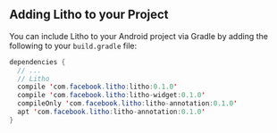 <block class="gradle" />

## Adding Litho to your Project

You can include Litho to your Android project via Gradle by adding the following to your `build.gradle` file:

```java
dependencies {
  // ...
  // Litho
  compile 'com.facebook.litho:litho:0.1.0'
  compile 'com.facebook.litho:litho-widget:0.1.0'
  compileOnly 'com.facebook.litho:litho-annotation:0.1.0'
  apt 'com.facebook.litho:litho-annotation:0.1.0'
}
```
